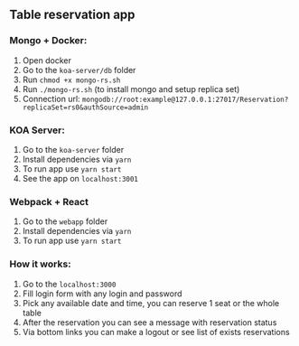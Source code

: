 ## Table reservation app

### Mongo + Docker:
1. Open docker
2. Go to the `koa-server/db` folder
3. Run `chmod +x mongo-rs.sh`
4. Run `./mongo-rs.sh` (to install mongo and setup replica set)
5. Connection url: `mongodb://root:example@127.0.0.1:27017/Reservation?replicaSet=rs0&authSource=admin`

### KOA Server:
1. Go to the `koa-server` folder
2. Install dependencies via `yarn`
3. To run app use `yarn start` 
4. See the app on `localhost:3001`

### Webpack + React
1. Go to the `webapp` folder
2. Install dependencies via `yarn`
3. To run app use `yarn start`


### How it works:
1. Go to the `localhost:3000`
2. Fill login form with any login and password
3. Pick any available date and time, you can reserve 1 seat or the whole table 
4. After the reservation you can see a message with reservation status
5. Via bottom links you can make a logout or see list of exists reservations
